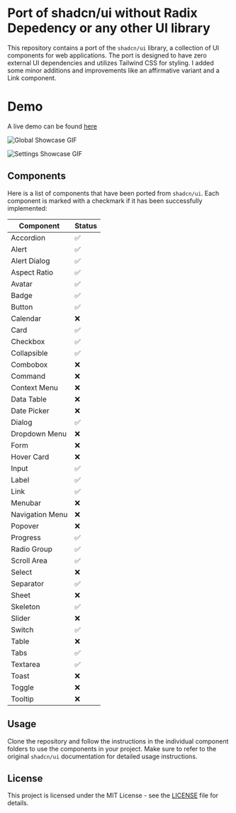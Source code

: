 # Port of shadcn/ui without Radix Depedency or any other UI library

This repository contains a port of the `shadcn/ui` library, a collection of UI components for web applications. The port is designed to have zero external UI dependencies and utilizes Tailwind CSS for styling. I added some minor additions and improvements like an affirmative variant and a Link component.

# Demo

A live demo can be found [here](https://polite-tree-0b771a303.3.azurestaticapps.net)

![Global Showcase GIF](https://github.com/WailAbou/shadcn-svelte-nodep/raw/main/assets/gifs/showcase.gif)

![Settings Showcase GIF](https://github.com/WailAbou/shadcn-svelte-nodep/raw/main/assets/gifs/settings.gif)

## Components

Here is a list of components that have been ported from `shadcn/ui`. Each component is marked with a checkmark if it has been successfully implemented:

| Component       | Status |
| --------------- | ------ |
| Accordion       | ✅     |
| Alert           | ✅     |
| Alert Dialog    | ✅     |
| Aspect Ratio    | ✅     |
| Avatar          | ✅     |
| Badge           | ✅     |
| Button          | ✅     |
| Calendar        | ❌     |
| Card            | ✅     |
| Checkbox        | ✅     |
| Collapsible     | ✅     |
| Combobox        | ❌     |
| Command         | ❌     |
| Context Menu    | ❌     |
| Data Table      | ❌     |
| Date Picker     | ❌     |
| Dialog          | ✅     |
| Dropdown Menu   | ❌     |
| Form            | ❌     |
| Hover Card      | ❌     |
| Input           | ✅     |
| Label           | ✅     |
| Link            | ✅     |
| Menubar         | ❌     |
| Navigation Menu | ❌     |
| Popover         | ❌     |
| Progress        | ✅     |
| Radio Group     | ✅     |
| Scroll Area     | ✅     |
| Select          | ❌     |
| Separator       | ✅     |
| Sheet           | ❌     |
| Skeleton        | ✅     |
| Slider          | ❌     |
| Switch          | ✅     |
| Table           | ❌     |
| Tabs            | ✅     |
| Textarea        | ✅     |
| Toast           | ❌     |
| Toggle          | ❌     |
| Tooltip         | ❌     |

## Usage

Clone the repository and follow the instructions in the individual component folders to use the components in your project. Make sure to refer to the original `shadcn/ui` documentation for detailed usage instructions.

## License

This project is licensed under the MIT License - see the [LICENSE](LICENSE) file for details.
